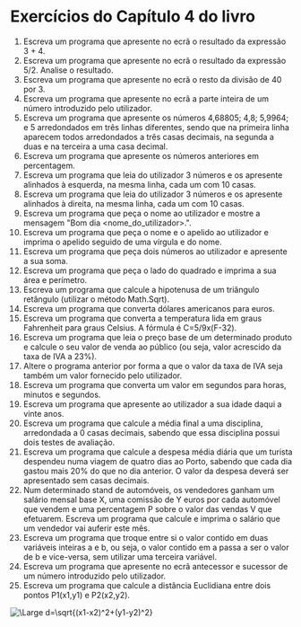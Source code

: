 # Exercícios do Capítulo 4 do livro

1. Escreva um programa que apresente no ecrã o resultado da expressão 3 + 4.
2. Escreva um programa que apresente no ecrã o resultado da expressão 5/2. Analise o resultado.
3. Escreva um programa que apresente no ecrã o resto da divisão de 40 por 3.
4. Escreva um programa que apresente no ecrã a parte inteira de um número introduzido pelo utilizador.
5. Escreva um programa que apresente os números 4,68805; 4,8; 5,9964; e 5 arredondados em três linhas diferentes, sendo que na primeira linha aparecem todos arredondados a três casas decimais, na segunda a duas e na terceira a uma casa decimal.
6. Escreva um programa que apresente os números anteriores em percentagem.
7. Escreva um programa que leia do utilizador 3 números e os apresente alinhados à esquerda, na mesma linha, cada um com 10 casas.
8. Escreva um programa que leia do utilizador 3 números e os apresente alinhados à direita, na mesma linha, cada um com 10 casas.
9. Escreva um programa que peça o nome ao utilizador e mostre a mensagem "Bom dia <nome\_do\_utilizador>.".
10. Escreva um programa que peça o nome e o apelido ao utilizador e imprima o apelido seguido de uma vírgula e do nome.	
11. Escreva um programa que peça dois números ao utilizador e apresente a sua soma.
12. Escreva um programa que peça o lado do quadrado e imprima a sua área e perímetro.
13. Escreva um programa que calcule a hipotenusa de um triângulo retângulo (utilizar o método Math.Sqrt).
14. Escreva um programa que converta dólares americanos para euros.
15. Escreva um programa que converta a temperatura lida em graus Fahrenheit para graus Celsius. A fórmula é C=5/9x(F-32). 
16. Escreva um programa que leia o preço base de um determinado produto e calcule o seu valor de venda ao público (ou seja, valor acrescido da taxa de IVA a 23%).
17. Altere o programa anterior por forma a que o valor da taxa de IVA seja também um valor fornecido pelo utilizador.
18. Escreva um programa que converta um valor em segundos para horas, minutos e segundos.
19. Escreva um programa que apresente ao utilizador a sua idade daqui a vinte anos.
20. Escreva um programa que calcule a média final a uma disciplina, arredondada a 0 casas decimais, sabendo que essa disciplina possui dois testes de avaliação.
21. Escreva um programa que calcule a despesa média diária que um turista despendeu numa viagem de quatro dias ao Porto, sabendo que cada dia gastou mais 20% do que no dia anterior. O valor da despesa deverá ser apresentado sem casas decimais.
22. Num determinado stand de automóveis, os vendedores ganham um salário mensal base X, uma comissão de Y euros por cada automóvel que vendem e uma percentagem P sobre o valor das vendas V que efetuarem. Escreva um programa que calcule e imprima o salário que um vendedor vai auferir este mês.
23. Escreva um programa que troque entre si o valor contido em duas variáveis inteiras a e b, ou seja, o valor contido em a passa a ser o valor de b e vice-versa, sem utilizar uma terceira variável.
24. Escreva um programa que apresente no ecrã antecessor e sucessor de um número introduzido pelo utilizador.
25. Escreva um programa que calcule a distância Euclidiana entre dois pontos P1(x1,y1) e P2(x2,y2).
<img src="https://latex.codecogs.com/svg.latex?\Large&space;d=\sqrt{(x1-x2)^2+(y1-y2)^2}" title="\Large d=\sqrt{(x1-x2)^2+(y1-y2)^2}" />
